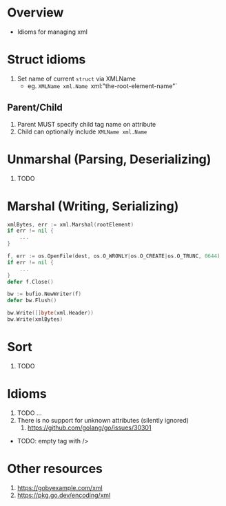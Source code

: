 # Overview
- Idioms for managing xml


# Struct idioms
1. Set name of current `struct` via XMLName
    - eg. `XMLName xml.Name `xml:"the-root-element-name"`

## Parent/Child
1. Parent MUST specify child tag name on attribute
1. Child can optionally include `XMLName xml.Name`


# Unmarshal (Parsing, Deserializing)
1. TODO


# Marshal (Writing, Serializing)
```go
xmlBytes, err := xml.Marshal(rootElement)
if err != nil {
    ...
}

f, err := os.OpenFile(dest, os.O_WRONLY|os.O_CREATE|os.O_TRUNC, 0644)
if err != nil {
    ...
}
defer f.Close()

bw := bufio.NewWriter(f)
defer bw.Flush()

bw.Write([]byte(xml.Header))
bw.Write(xmlBytes)
```


# Sort
1. TODO


# Idioms
1. TODO ...
1. There is no support for unknown attributes (silently ignored)
    1. https://github.com/golang/go/issues/30301


- TODO: empty tag with />

# Other resources
1. https://gobyexample.com/xml
1. https://pkg.go.dev/encoding/xml
